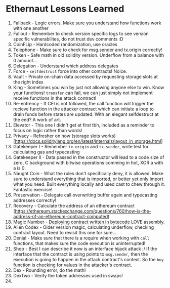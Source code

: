 # Ethernaut Lessons Learned
1. Fallback - Logic errors. Make sure you understand how functions work with one another
2. Fallout - Remember to check version specific logs to see version specific vulnerabilites, do not trust dev comments :D
3. CoinFLip - Hardcoded randomization, use oracles
4. Telephone - Make sure to check for msg.sender and tx.origin correctly!
5. Token - Safe math in old solidity version. Underflow from a balance with 0 amount...
6. Delegation - Understand which address delegates
7. Force - ```selfdestruct``` force into other contracts! Noice.
8. Vault - Private on-chain data accessed by requesting storage slots at the right index
9. King - Sometimes you win by just not allowing anyone else to win. Know your functions! ```transfer``` can fail, we can just simply not implement receive functions in the attack contract!
10. Re-entrency - If CEI is not followed, the call function will trigger the recieve function in the attacker contract which can initiate a loop to drain funds before states are updated. With an elegant selfdestruct at the end? A work of art.
11. Elevator - This one I didn't get at first tbh, included as a reminder to focus on logic rather than words!
12. Privacy - Refresher on how (storage slots works)[https://docs.soliditylang.org/en/latest/internals/layout_in_storage.html]
13. Gatekeeper I - Remember ```tx.origin``` and ```tx.sender```, write test for calculating gas and typecasting
14. Gatekeeper II - Data passed in the constructor will lead to a code size of zero, C background with bitwise operations comming in hot, XOR a with a is 0.
15. Naught Coin - What the rules don't specifically deny, it is allowed. Make sure to understand everything that is imported, or better yet only import what you need. Built everything locally and used cast to chew through it. Fantastic exercise!
16. Preservation - Delegate call overwriting buffer again and typecasting addresses correctly!
17. Recovery - Calculate the address of an ethereum contract (https://ethereum.stackexchange.com/questions/760/how-is-the-address-of-an-ethereum-contract-computed)
18. Magic Number - [Deploying contract written in bytecode](https://solidity-by-example.org/app/simple-bytecode-contract/) LOVE assembly.
19. Alien Codex - Older version magic, calculating underflow, checking contract layout. Need to revisit this one for sure...
20. Denial - Make sure that there is a require when working with ```call``` functions, that makes sure the code execution is uninterrupted!
21. Shop - Best I can describe it now is an interface hijack attack :/ If the interface that the contract is using points to ```msg.sender```, then the execution is going to happen in the attack contract's context. So the ```buy``` function is checking for values in the attacker's contract.
22. Dex - Rounding error, do the math!
23. DexTwo - Verify the token addresses used in swaps!
24.  